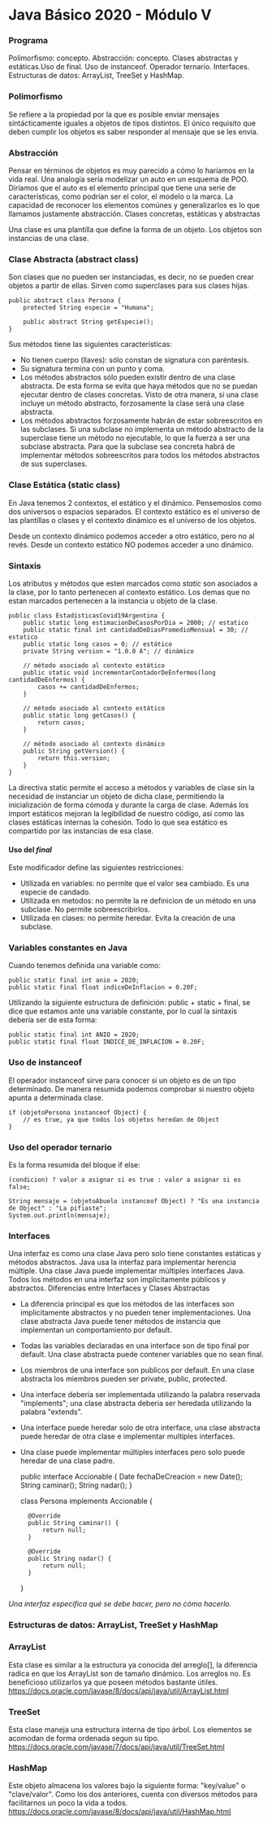 # Java Básico 2020 - Módulo V

### Programa
Polimorfismo: concepto. Abstracción: concepto. Clases abstractas y estáticas.Uso de final. Uso de instanceof. 
Operador ternario. Interfaces. Estructuras de datos: ArrayList, TreeSet y HashMap.

### Polimorfismo
Se refiere a la propiedad por la que es posible enviar mensajes sintácticamente iguales a objetos de tipos distintos. El único requisito que deben cumplir los objetos es saber responder al mensaje que se les envía.

### Abstracción
Pensar en términos de objetos es muy parecido a cómo lo haríamos en la vida real. Una analogía sería modelizar un auto en un esquema de POO. Diríamos que el auto es el elemento principal que tiene una serie de características, como podrían ser el color, el modelo o la marca. La capacidad de reconocer los elementos comúnes y generalizarlos es lo que llamamos justamente abstracción.
Clases concretas, estáticas y abstractas

Una clase es una plantilla que define la forma de un objeto. Los objetos son instancias de una clase.


### Clase Abstracta (abstract class)
Son clases que no pueden ser instanciadas, es decir, no se pueden crear objetos a partir de ellas. 
Sirven como superclases para sus clases hijas.

    public abstract class Persona {
        protected String especie = "Humana";
    
        public abstract String getEspecie();
    }

Sus métodos tiene las siguientes características:
- No tienen cuerpo (llaves): sólo constan de signatura con paréntesis.
- Su signatura termina con un punto y coma.
- Los métodos abstractos sólo pueden existir dentro de una clase abstracta. 
De esta forma se evita que haya métodos que no se puedan ejecutar dentro de clases concretas. 
Visto de otra manera, si una clase incluye un método abstracto, forzosamente la clase será una clase abstracta.
- Los métodos abstractos forzosamente habrán de estar sobreescritos en las subclases. 
Si una subclase no implementa un método abstracto de la superclase tiene un método no ejecutable, 
lo que la fuerza a ser una subclase abstracta. 
Para que la subclase sea concreta habrá de implementar métodos sobreescritos para todos los métodos abstractos 
de sus superclases.

### Clase Estática (static class)
En Java tenemos 2 contextos, el estático y el dinámico. Pensemoslos como dos universos o espacios separados.
El contexto estático es el universo de las plantillas o clases y el contexto dinámico es el universo de los objetos.

Desde un contexto dinámico podemos acceder a otro estático, pero no al revés. Desde un contexto estático NO podemos
acceder a uno dinámico.

### Sintaxis
Los atributos y métodos que esten marcados como *static* son asociados a la clase, por lo tanto pertenecen
al contexto estático. Los demas que no estan marcados pertenecen a la instancia u objeto de la clase. 
    
    public class EstadisticasCovid19Argentina {
        public static long estimacionDeCasosPorDia = 2000; // estatico
        public static final int cantidadDeDiasPromedioMensual = 30; // estatico
        public static long casos = 0; // estático
        private String version = "1.0.0 A"; // dinámico
    
        // método asociado al contexto estático
        public static void incrementarContadorDeEnfermos(long cantidadDeEnfermos) {
            casos += cantidadDeEnfermos;
        }
    
        // método asociado al contexto estático
        public static long getCasos() {
            return casos;
        }
    
        // método asociado al contexto dinámico
        public String getVersion() {
            return this.version;
        }
    }

La directiva static permite el acceso a métodos y variables de clase sin la necesidad de instanciar un objeto 
de dicha clase, permitiendo la inicialización de forma cómoda y durante la carga de clase. 
Además los import estáticos mejoran la legibilidad de nuestro código, 
así como las clases estáticas internas la cohesión.
Todo lo que sea estático es compartido por las instancias de esa clase.


#### Uso del *final*
Este modificador define las siguientes restricciones:
- Utilizada en variables: no permite que el valor sea cambiado. Es una especie de candado.
- Utilizada en metodos: no permite la re definicion de un método en una subclase. No permite sobreescribirlos.
- Utilizada en clases: no permite heredar. Evita la creación de una subclase.

### Variables constantes en Java
Cuando tenemos definida una variable como: 

    public static final int anio = 2020;
    public static final float indiceDeInflacion = 0.20F;

Utilizando la siguiente estructura de definición: public + static + final, se dice que estamos ante una variable
constante, por lo cual la sintaxis deberia ser de esta forma:

    public static final int ANIO = 2020;
    public static final float INDICE_DE_INFLACION = 0.20F; 

### Uso de instanceof
El operador instanceof sirve para conocer si un objeto es de un tipo determinado. 
De manera resumida podemos comprobar si nuestro objeto apunta a determinada clase.

    if (objetoPersona instanceof Object) {
        // es true, ya que todos los objetos heredan de Object
    }

    
    
### Uso del operador ternario
Es la forma resumida del bloque if else:

    (condicion) ? valor a asignar si es true : valor a asignar si es false;
    
    String mensaje = (objetoAbuelo instanceof Object) ? "Es una instancia de Object" : "La pifiaste";
    System.out.println(mensaje);

    
### Interfaces
Una interfaz es como una clase Java pero solo tiene constantes estáticas y métodos abstractos. Java usa la interfaz para implementar herencia múltiple. Una clase Java puede implementar múltiples interfaces Java. Todos los métodos en una interfaz son implícitamente públicos y abstractos.
Diferencias entre Interfaces y Clases Abstractas

- La diferencia principal es que los métodos de las interfaces son implicitamente abstractos y no pueden tener implementaciones. Una clase abstracta Java puede tener métodos de instancia que implementan un comportamiento por default.
- Todas las variables declaradas en una interface son de tipo final por default. Una clase abstracta puede contener variables que no sean final.
- Los miembros de una interface son publicos por default. En una clase abstracta los miembros pueden ser private, public, protected.
- Una interface deberia ser implementada utilizando la palabra reservada "implements"; una clase abstracta deberia ser heredada utilizando la palabra "extends".
- Una interface puede heredar solo de otra interface, una clase abstracta puede heredar de otra clase e implementar multiples interfaces.
- Una clase puede implementar múltiples interfaces pero solo puede heredar de una clase padre.


    public interface Accionable {
        Date fechaDeCreacion = new Date();
        String caminar();
        String nadar();
    }
    
    
    class Persona implements Accionable {
    
        @Override
        public String caminar() {
            return null;
        }
        
        @Override
        public String nadar() {
            return null;
        }
    }
    
*Una interfaz especifica qué se debe hacer, pero no cómo hacerlo.*

### Estructuras de datos: ArrayList, TreeSet y HashMap
### ArrayList
Esta clase es similar a la estructura ya conocida del arreglo[], la diferencia radica en que los ArrayList
son de tamaño dinámico. Los arreglos no. Es beneficioso utilizarlos ya que poseen métodos bastante útiles.
https://docs.oracle.com/javase/8/docs/api/java/util/ArrayList.html

### TreeSet
Esta clase maneja una estructura interna de tipo árbol. Los elementos se acomodan de forma ordenada segun su tipo.
https://docs.oracle.com/javase/7/docs/api/java/util/TreeSet.html

### HashMap
Este objeto almacena los valores bajo la siguiente forma: "key/value" o "clave/valor". Como los dos anteriores, cuenta con 
diversos métodos para facilitarnos un poco la vida a todos.
https://docs.oracle.com/javase/8/docs/api/java/util/HashMap.html